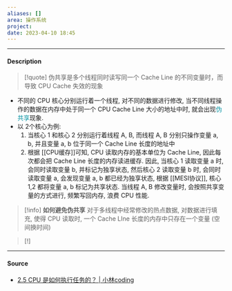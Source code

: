 ```yaml
---
aliases: []
area: 操作系统
project: 
date: 2023-04-10 18:45
---
```

---
#### Description
> [!quote] 
> 伪共享是多个线程同时读写同一个 Cache Line 的不同变量时，而导致 CPU Cache 失效的现象
- 不同的 CPU 核心分别运行着一个线程, 对不同的数据进行修改, 当不同线程操作的数据在内存中处于同一个 CPU Cache Line 大小的地址中时, 就会出现<font color="#0593A2">伪共享</font>现象.
- 以 2个核心为例: 
    1. 当核心 1 和核心 2 分别运行着线程 A, B, 而线程 A, B 分别只操作变量 a, b, 并且变量 a, b 位于同一个 Cache Line 长度的地址中
    2. 根据 [[CPU缓存]]可知, CPU 读取内存的基本单位为 Cache Line, 因此每次都会把 Cache Line 长度的内存读进缓存. 因此, 当核心 1 读取变量 a 时, 会同时读取变量 b, 并标记为独享状态, 然后核心 2 读取变量 b 时, 会同时读取变量 a, 会发现变量 a, b 都已经为独享状态, 根据 [[MESI协议]], 核心 1,2 都将变量 a, b 标记为共享状态. 当线程 A, B 修改变量时, 会按照共享变量的方式进行, 频繁写回内存, 浪费 CPU 性能.

> [!info] **如何避免伪共享**
> 对于多线程中经常修改的热点数据, 对数据进行填充, 使得 CPU 读取时, 一个 Cache LIne 长度的内存中只存在一个变量 (空间换时间)

> [!]
---
#### Source
- [2.5 CPU 是如何执行任务的？ | 小林coding](https://xiaolincoding.com/os/1_hardware/how_cpu_deal_task.html#cpu-%E5%A6%82%E4%BD%95%E8%AF%BB%E5%86%99%E6%95%B0%E6%8D%AE%E7%9A%84)